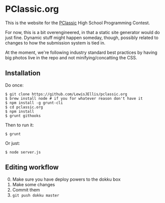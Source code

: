 # PClassic.org
This is the website for the [PClassic](http://pclassic.org) High School Programming Contest.

For now, this is a bit overengineered, in that a static site generator would do just fine. Dynamic stuff might happen someday, though, possibly related to changes to how the submission system is tied in.

At the moment, we're following industry standard best practices by having big photos live in the repo and not minifying/concatting the CSS.

## Installation

Do once:
```
$ git clone https://github.com/LewisJEllis/pclassic.org
$ brew install node # if you for whatever reason don't have it
$ npm install -g grunt-cli
$ cd pclassic.org
$ npm install
$ grunt githooks
```
Then to run it:
```
$ grunt
```
Or just:
```
$ node server.js
```

## Editing workflow

0. Make sure you have deploy powers to the dokku box
1. Make some changes
2. Commit them
2. `git push dokku master`
